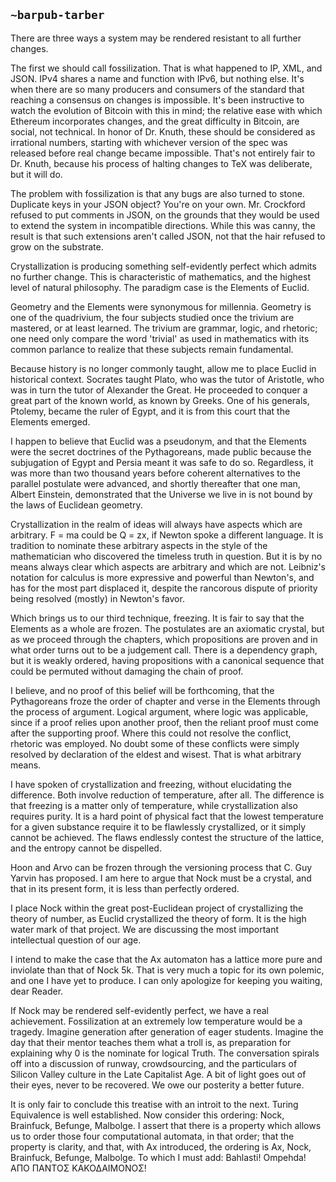 ## `~barpub-tarber`
There are three ways a system may be rendered resistant to all further changes.  

The first we should call fossilization. That is what happened to IP, XML, and JSON. IPv4 shares a name and function with IPv6, but nothing else. It's when there are so many producers and consumers of the standard that reaching a consensus on changes is impossible. It's been instructive to watch the evolution of Bitcoin with this in mind; the relative ease with which Ethereum incorporates changes, and the great difficulty in Bitcoin, are social, not technical. In honor of Dr. Knuth, these should be considered as irrational numbers, starting with whichever version of the spec was released before real change became impossible. That's not entirely fair to Dr. Knuth, because his process of halting changes to TeX was deliberate, but it will do.

The problem with fossilization is that any bugs are also turned to stone. Duplicate keys in your JSON object? You're on your own. Mr. Crockford refused to put comments in JSON, on the grounds that they would be used to extend the system in incompatible directions. While this was canny, the result is that such extensions aren't called JSON, not that the hair refused to grow on the substrate. 

Crystallization is producing something self-evidently perfect which admits no further change. This is characteristic of mathematics, and the highest level of natural philosophy. The paradigm case is the Elements of Euclid.  

Geometry and the Elements were synonymous for millennia. Geometry is one of the quadrivium, the four subjects studied once the trivium are mastered, or at least learned. The trivium are grammar, logic, and rhetoric; one need only compare the word 'trivial' as used in mathematics with its common parlance to realize that these subjects remain fundamental. 

Because history is no longer commonly taught, allow me to place Euclid in historical context. Socrates taught Plato, who was the tutor of Aristotle, who was in turn the tutor of Alexander the Great. He proceeded to conquer a great part of the known world, as known by Greeks. One of his generals, Ptolemy, became the ruler of Egypt, and it is from this court that the Elements emerged. 

I happen to believe that Euclid was a pseudonym, and that the Elements were the secret doctrines of the Pythagoreans, made public because the subjugation of Egypt and Persia meant it was safe to do so. Regardless, it was more than two thousand years before coherent alternatives to the parallel postulate were advanced, and shortly thereafter that one man, Albert Einstein, demonstrated that the Universe we live in is not bound by the laws of Euclidean geometry. 

Crystallization in the realm of ideas will always have aspects which are arbitrary. F = ma could be Q = zx, if Newton spoke a different language. It is tradition to nominate these arbitrary aspects in the style of the mathematician who discovered the timeless truth in question. But it is by no means always clear which aspects are arbitrary and which are not. Leibniz's notation for calculus is more expressive and powerful than Newton's, and has for the most part displaced it, despite the rancorous dispute of priority being resolved (mostly) in Newton's favor. 

Which brings us to our third technique, freezing. It is fair to say that the Elements as a whole are frozen. The postulates are an axiomatic crystal, but as we proceed through the chapters, which propositions are proven and in what order turns out to be a judgement call. There is a dependency graph, but it is weakly ordered, having propositions with a canonical sequence that could be permuted without damaging the chain of proof. 

I believe, and no proof of this belief will be forthcoming, that the Pythagoreans froze the order of chapter and verse in the Elements through the process of argument. Logical argument, where logic was applicable, since if a proof relies upon another proof, then the reliant proof must come after the supporting proof. Where this could not resolve the conflict, rhetoric was employed. No doubt some of these conflicts were simply resolved by declaration of the eldest and wisest. That is what arbitrary means. 

I have spoken of crystallization and freezing, without elucidating the difference. Both involve reduction of temperature, after all. The difference is that freezing is a matter only of temperature, while crystallization also requires purity. It is a hard point of physical fact that the lowest temperature for a given substance require it to be flawlessly crystallized, or it simply cannot be achieved. The flaws endlessly contest the structure of the lattice, and the entropy cannot be dispelled. 

Hoon and Arvo can be frozen through the versioning process that C. Guy Yarvin has proposed. I am here to argue that Nock must be a crystal, and that in its present form, it is less than perfectly ordered. 

I place Nock within the great post-Euclidean project of crystallizing the theory of number, as Euclid crystallized the theory of form. It is the high water mark of that project. We are discussing the most important intellectual question of our age.

I intend to make the case that the Ax automaton has a lattice more pure and inviolate than that of Nock 5k. That is very much a topic for its own polemic, and one I have yet to produce. I can only apologize for keeping you waiting, dear Reader. 

If Nock may be rendered self-evidently perfect, we have a real achievement. Fossilization at an extremely low temperature would be a tragedy. Imagine generation after generation of eager students. Imagine the day that their mentor teaches them what a troll is, as preparation for explaining why 0 is the nominate for logical Truth. The conversation spirals off into a discussion of runway, crowdsourcing, and the particulars of Silicon Valley culture in the Late Capitalist Age. A bit of light goes out of their eyes, never to be recovered. We owe our posterity a better future.

It is only fair to conclude this treatise with an introit to the next. Turing Equivalence is well established. Now consider this ordering: Nock, Brainfuck, Befunge, Malbolge. I assert that there is a property which allows us to order those four computational automata, in that order; that the property is clarity, and that, with Ax introduced, the ordering is Ax, Nock, Brainfuck, Befunge, Malbolge. To which I must add: Bahlasti! Ompehda! ΑΠΟ ΠΑΝΤΟΣ ΚΑΚΟΔΑΙΜΟΝΟΣ!